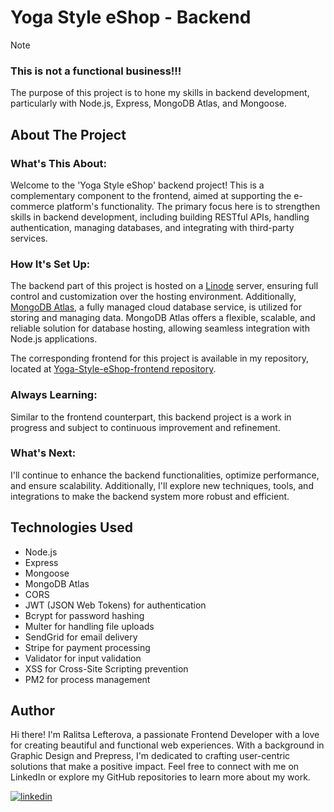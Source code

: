# Yoga Style eShop - Backend

> [!NOTE]  
>
> ### This is not a functional business!!!
>
> The purpose of this project is to hone my skills in backend development, particularly with Node.js, Express, MongoDB Atlas, and Mongoose.

## About The Project

### What's This About:
Welcome to the 'Yoga Style eShop' backend project! This is a complementary component to the frontend, aimed at supporting the e-commerce platform's functionality. The primary focus here is to strengthen skills in backend development, including building RESTful APIs, handling authentication, managing databases, and integrating with third-party services.

### How It's Set Up:
The backend part of this project is hosted on a [Linode](https://www.linode.com/) server, ensuring full control and customization over the hosting environment. 
Additionally, [MongoDB Atlas](https://www.mongodb.com/products/platform/atlas-database), a fully managed cloud database service, is utilized for storing and managing data. 
MongoDB Atlas offers a flexible, scalable, and reliable solution for database hosting, allowing seamless integration with Node.js applications.

The corresponding frontend for this project is available in my repository, located at [Yoga-Style-eShop-frontend repository](https://github.com/RalitsaLefterova/Yoga-Style-eShop-frontend).

### Always Learning:
Similar to the frontend counterpart, this backend project is a work in progress and subject to continuous improvement and refinement. 

### What's Next:
I'll continue to enhance the backend functionalities, optimize performance, and ensure scalability. Additionally, I'll explore new techniques, tools, and integrations to make the backend system more robust and efficient.

<!-- [Mongoose](https://mongoosejs.com/), a MongoDB object modeling tool, serves as the primary interface for interacting with MongoDB Atlas in the backend. 
Mongoose simplifies the process of defining schemas, performing CRUD operations, and enforcing data validation within Node.js applications. -->

## Technologies Used

- Node.js
- Express
- Mongoose
- MongoDB Atlas
- CORS
- JWT (JSON Web Tokens) for authentication
- Bcrypt for password hashing
- Multer for handling file uploads
- SendGrid for email delivery
- Stripe for payment processing
- Validator for input validation
- XSS for Cross-Site Scripting prevention
- PM2 for process management
<!-- - Jest and Supertest for testing -->

## Author

Hi there! I'm Ralitsa Lefterova, a passionate Frontend Developer with a love for creating beautiful and functional web experiences. With a background in Graphic Design and Prepress, I'm dedicated to crafting user-centric solutions that make a positive impact. Feel free to connect with me on LinkedIn or explore my GitHub repositories to learn more about my work.

[![linkedin](https://img.shields.io/badge/Ralitsa_Lefterova-0077B5?style=for-the-badge&logo=linkedin&logoColor=white)](https://www.linkedin.com/in/ralitsalefterova/)
